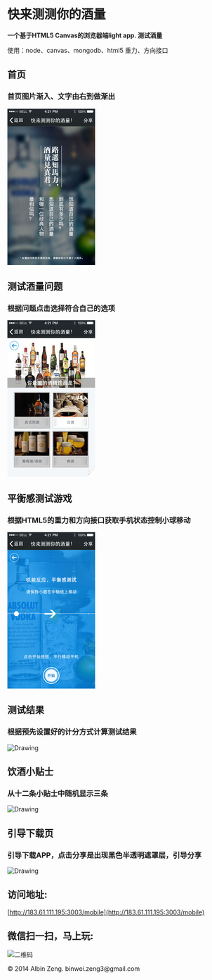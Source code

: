 快来测测你的酒量
=============

**一个基于HTML5 Canvas的浏览器端light app. 测试酒量**

使用：node、canvas、mongodb、html5 重力、方向接口

## 首页

### 首页图片渐入、文字由右到做渐出

<img src="./static/markdown/%E9%A6%96%E9%A1%B51.jpg" alt="Drawing" width="200px"/>

## 测试酒量问题

### 根据问题点击选择符合自己的选项

<img src="./static/markdown/%E9%97%AE%E9%A2%981.jpg" alt="Drawing" width="200px"/>

## 平衡感测试游戏

### 根据HTML5的重力和方向接口获取手机状态控制小球移动

<img src="./static/markdown/%E5%B9%B3%E8%A1%A1%E6%B5%8B%E8%AF%95.jpg" alt="Drawing" width="200px"/>

## 测试结果

### 根据预先设置好的计分方式计算测试结果

<img src="http://183.61.111.195:3003/static/markdown/%E6%B5%8B%E8%AF%95%E7%BB%93%E6%9E%9C.jpg" alt="Drawing" width="200px"/>

## 饮酒小贴士

### 从十二条小贴士中随机显示三条

<img src="http://183.61.111.195:3003/static/markdown/%E5%B0%8F%E8%B4%B4%E5%A3%AB.jpg" alt="Drawing" width="200px"/>

## 引导下载页

### 引导下载APP，点击分享是出现黑色半透明遮罩层，引导分享

<img src="http://183.61.111.195:3003/static/markdown/%E5%BC%95%E5%AF%BC%E4%B8%8B%E8%BD%BD.jpg" alt="Drawing" width="200px"/>

访问地址: 
--------

[http://183.61.111.195:3003/mobile](http://183.61.111.195:3003/mobile)


微信扫一扫，马上玩:   
------
	
![二维码](http://183.61.111.195:3003/static/img/barcode.png)

<div class="footer">
     &copy; 2014 Albin Zeng. binwei.zeng3@gmail.com
</div>
